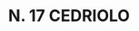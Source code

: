 ---
title: "N. 17 CEDRIOLO"
plant-name: "N. 17"
plant-number: "017"
plant-xml: "/assets/xml/plant017.xml"
plant-img1: "/assets/img/plant017_verso.jpg"
plant-img2: "/assets/img/plant017.jpg"
plant-title: "N. 17 CEDRIOLO"
plant-taxon-link: "http://www.worldfloraonline.org/taxon/wfo-0000479867"
plant-taxon-link: "Passiflora coerulea L."
layout: single-xml
---